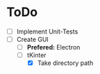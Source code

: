 # ToDo

- [ ] Implement Unit-Tests
- [ ] Create GUI
  - [ ] **Prefered:** Electron
  - [ ] tKinter
    - [x] Take directory path